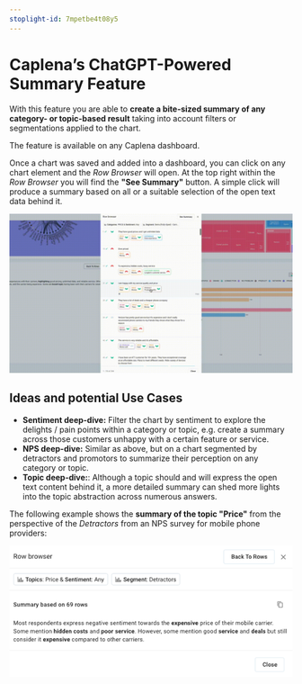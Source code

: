 ```yaml
---
stoplight-id: 7mpetbe4t08y5
---
```


# Caplena’s ChatGPT-Powered Summary Feature
With this feature you are able to **create a bite-sized summary of any category- or topic-based result** taking into account filters or segmentations applied to the chart.

The feature is available on any Caplena dashboard.

Once a chart was saved and added into a dashboard, you can click on any chart element and the *Row Browser* will open. At the top right within the *Row Browser* you will find the **"See Summary"** button. A simple click will produce a summary based on all or a suitable selection of the open text data behind it.

![Summary Feature.gif](<../assets/images/Summary Feature.gif>)

## Ideas and potential Use Cases

- **Sentiment deep-dive:** Filter the chart by sentiment to explore the delights / pain points within a category or topic, e.g. create a summary across those customers unhappy with a certain feature or service.
- **NPS deep-dive:** Similar as above, but on a chart segmented by detractors and promotors to summarize their perception on any category or topic.
- **Topic deep-dive:**: Although a topic should and will express the open text content behind it, a more detailed summary can shed more lights into the topic abstraction across numerous answers.

The following example shows the **summary of the topic "Price"** from the perspective of the *Detractors* from an NPS survey for mobile phone providers:

![Bildschirmfoto 2023-06-15 um 18.11.44.png](<../assets/images/Bildschirmfoto 2023-06-15 um 18.11.44.png>)
